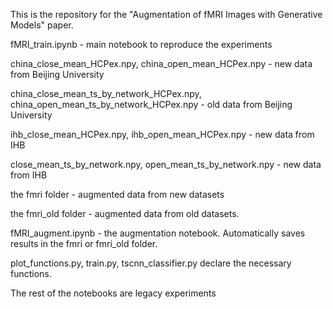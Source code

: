 This is the repository for the "Augmentation of fMRI Images with Generative Models" paper.

fMRI_train.ipynb - main notebook to reproduce the experiments

china_close_mean_HCPex.npy, china_open_mean_HCPex.npy - new data from Beijing University

china_close_mean_ts_by_network_HCPex.npy, china_open_mean_ts_by_network_HCPex.npy - old data from Beijing University

ihb_close_mean_HCPex.npy, ihb_open_mean_HCPex.npy - new data from IHB

close_mean_ts_by_network.npy, open_mean_ts_by_network.npy - new data from IHB

the fmri folder - augmented data from new datasets

the fmri_old folder - augmented data from old datasets.

fMRI_augment.ipynb - the augmentation notebook. Automatically saves results in the fmri or fmri_old folder.

plot_functions.py, train.py, tscnn_classifier.py declare the necessary functions.

The rest of the notebooks are legacy experiments

